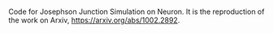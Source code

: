 Code for Josephson Junction Simulation on Neuron.
It is the reproduction of the work on Arxiv, https://arxiv.org/abs/1002.2892.
